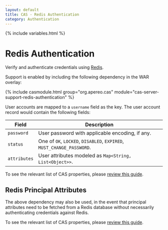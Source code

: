 ```yaml
---
layout: default
title: CAS - Redis Authentication
category: Authentication
---
```


{% include variables.html %}

# Redis Authentication

Verify and authenticate credentials using [Redis](https://redis.io/).

Support is enabled by including the following dependency in the WAR overlay:

{% include casmodule.html group="org.apereo.cas" module="cas-server-support-redis-authentication" %}

User accounts are mapped to a `username` field as the key. The user account record would contain the following fields:

| Field                     | Description    
|---------------------------|----------------------------------------------------------------------------
| `password`           | User password with applicable encoding, if any.
| `status`             | One of `OK`, `LOCKED`, `DISABLED`, `EXPIRED`, `MUST_CHANGE_PASSWORD`.
| `attributes`         | User attributes modeled as `Map<String, List<Object>>`.

To see the relevant list of CAS properties,
please [review this guide](../configuration/Configuration-Properties.html#redis-authentication).

## Redis Principal Attributes

The above dependency may also be used, in the event that principal attributes need to be fetched from a 
Redis database without necessarily authenticating credentials against Redis. 

To see the relevant list of CAS properties, please [review this guide](../configuration/Configuration-Properties.html#redis).
